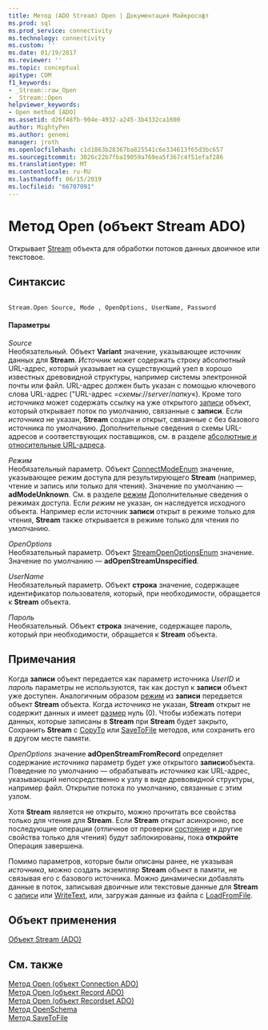 ```yaml
---
title: Метод (ADO Stream) Open | Документация Майкрософт
ms.prod: sql
ms.prod_service: connectivity
ms.technology: connectivity
ms.custom: ''
ms.date: 01/19/2017
ms.reviewer: ''
ms.topic: conceptual
apitype: COM
f1_keywords:
- _Stream::raw_Open
- _Stream::Open
helpviewer_keywords:
- Open method [ADO]
ms.assetid: d26f48fb-904e-4932-a245-3b4332ca1600
author: MightyPen
ms.author: genemi
manager: jroth
ms.openlocfilehash: c1d1863b28367ba825541c6e334613f65d3bc657
ms.sourcegitcommit: 3026c22b7fba19059a769ea5f367c4f51efaf286
ms.translationtype: MT
ms.contentlocale: ru-RU
ms.lasthandoff: 06/15/2019
ms.locfileid: "66707091"
---
```

# <a name="open-method-ado-stream"></a>Метод Open (объект Stream ADO)
Открывает [Stream](../../../ado/reference/ado-api/stream-object-ado.md) объекта для обработки потоков данных двоичное или текстовое.  
  
## <a name="syntax"></a>Синтаксис  
  
```  
  
Stream.Open Source, Mode , OpenOptions, UserName, Password  
```  
  
#### <a name="parameters"></a>Параметры  
 *Source*  
 Необязательный. Объект **Variant** значение, указывающее источник данных для **Stream**. *Источник* может содержать строку абсолютный URL-адрес, который указывает на существующий узел в хорошо известных древовидной структуры, например системы электронной почты или файл. URL-адрес должен быть указан с помощью ключевого слова URL-адрес ("URL-адрес =*схемы*://*server*/*папку*«). Кроме того *источника* может содержать ссылку на уже открытого [записи](../../../ado/reference/ado-api/record-object-ado.md) объект, который открывает поток по умолчанию, связанные с **записи**. Если *источника* не указан, **Stream** создан и открыт, связанные с без базового источника по умолчанию. Дополнительные сведения о схемы URL-адресов и соответствующих поставщиков, см. в разделе [абсолютные и относительные URL-адреса](../../../ado/guide/data/absolute-and-relative-urls.md).  
  
 *Режим*  
 Необязательный параметр. Объект [ConnectModeEnum](../../../ado/reference/ado-api/connectmodeenum.md) значение, указывающее режим доступа для результирующего **Stream** (например, чтение и запись или только для чтения). Значение по умолчанию — **adModeUnknown**. См. в разделе [режим](../../../ado/reference/ado-api/mode-property-ado.md) Дополнительные сведения о режимах доступа. Если *режим* не указан, он наследуется исходного объекта. Например если источник **записи** открыт в режиме только для чтения, **Stream** также открывается в режиме только для чтения по умолчанию.  
  
 *OpenOptions*  
 Необязательный параметр. Объект [StreamOpenOptionsEnum](../../../ado/reference/ado-api/streamopenoptionsenum.md) значение. Значение по умолчанию — **adOpenStreamUnspecified**.  
  
 *UserName*  
 Необязательный параметр. Объект **строка** значение, содержащее идентификатор пользователя, который, при необходимости, обращается к **Stream** объекта.  
  
 *Пароль*  
 Необязательный. Объект **строка** значение, содержащее пароль, который при необходимости, обращается к **Stream** объекта.  
  
## <a name="remarks"></a>Примечания  
 Когда **записи** объект передается как параметр источника *UserID* и *пароль* параметры не используются, так как доступ к **записи** объект уже доступен. Аналогичным образом [режим](../../../ado/reference/ado-api/mode-property-ado.md) из **записи** передается объект **Stream** объекта. Когда *источника* не указан, **Stream** открыт не содержит данных и имеет [размер](../../../ado/reference/ado-api/size-property-ado-stream.md) нуль (0). Чтобы избежать потери данных, которые записаны в **Stream** при **Stream** будет закрыто, Сохранить **Stream** с [CopyTo](../../../ado/reference/ado-api/copyto-method-ado.md) или [ SaveToFile](../../../ado/reference/ado-api/savetofile-method.md) методов, или сохранить его в другом месте памяти.  
  
 *OpenOptions* значение **adOpenStreamFromRecord** определяет содержание *источника* параметр будет уже открытого **записи**объекта. Поведение по умолчанию — обрабатывать *источника* как URL-адрес, указывающий непосредственно к узлу в виде древовидной структуры, например файл. Открытие потока по умолчанию, связанные с этим узлом.  
  
 Хотя **Stream** является не открыто, можно прочитать все свойства только для чтения для **Stream**. Если **Stream** открыт асинхронно, все последующие операции (отличное от проверки [состояние](../../../ado/reference/ado-api/state-property-ado.md) и другие свойства только для чтения) будут заблокированы, пока **откройте** Операция завершена.  
  
 Помимо параметров, которые были описаны ранее, не указывая *источника*, можно создать экземпляр **Stream** объект в памяти, не связывая его с базового источника. Можно динамически добавлять данные в поток, записывая двоичные или текстовые данные для **Stream** с [записи](../../../ado/reference/ado-api/write-method.md) или [WriteText](../../../ado/reference/ado-api/writetext-method.md), или, загружая данные из файла с [ LoadFromFile](../../../ado/reference/ado-api/loadfromfile-method-ado.md).  
  
## <a name="applies-to"></a>Объект применения  
 [Объект Stream (ADO)](../../../ado/reference/ado-api/stream-object-ado.md)  
  
## <a name="see-also"></a>См. также  
 [Метод Open (объект Connection ADO)](../../../ado/reference/ado-api/open-method-ado-connection.md)   
 [Метод Open (объект Record ADO)](../../../ado/reference/ado-api/open-method-ado-record.md)   
 [Метод Open (объект Recordset ADO)](../../../ado/reference/ado-api/open-method-ado-recordset.md)   
 [Метод OpenSchema](../../../ado/reference/ado-api/openschema-method.md)   
 [Метод SaveToFile](../../../ado/reference/ado-api/savetofile-method.md)
